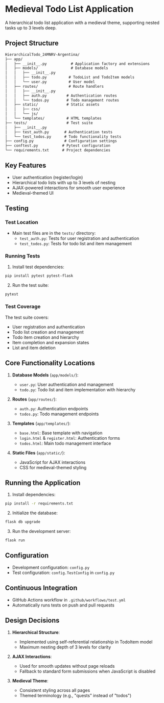 # Medieval Todo List Application

A hierarchical todo list application with a medieval theme, supporting nested tasks up to 3 levels deep.

## Project Structure

```txt
HierarchicalTodo_24MNRV-Argentina/
├── app/
│   ├── __init__.py           # Application factory and extensions
│   ├── models/               # Database models
│   │   ├── __init__.py
│   │   ├── todo.py          # TodoList and TodoItem models
│   │   └── user.py          # User model
│   ├── routes/              # Route handlers
│   │   ├── __init__.py
│   │   ├── auth.py         # Authentication routes
│   │   └── todos.py        # Todo management routes
│   ├── static/             # Static assets
│   │   ├── css/
│   │   └── js/
│   └── templates/          # HTML templates
├── tests/                  # Test suite
│   ├── __init__.py
│   ├── test_auth.py       # Authentication tests
│   └── test_todos.py      # Todo functionality tests
├── config.py              # Configuration settings
├── conftest.py           # Pytest configuration
└── requirements.txt      # Project dependencies
```

## Key Features

- User authentication (register/login)
- Hierarchical todo lists with up to 3 levels of nesting
- AJAX-powered interactions for smooth user experience
- Medieval-themed UI

## Testing

### Test Location

- Main test files are in the `tests/` directory:
  - `test_auth.py`: Tests for user registration and authentication
  - `test_todos.py`: Tests for todo list and item management

### Running Tests

1. Install test dependencies:

```bash
pip install pytest pytest-flask
```

2. Run the test suite:

```bash
pytest
```

### Test Coverage

The test suite covers:

- User registration and authentication
- Todo list creation and management
- Todo item creation and hierarchy
- Item completion and expansion states
- List and item deletion

## Core Functionality Locations

1. __Database Models__ (`app/models/`):
   - `user.py`: User authentication and management
   - `todo.py`: Todo list and item implementation with hierarchy

2. __Routes__ (`app/routes/`):
   - `auth.py`: Authentication endpoints
   - `todos.py`: Todo management endpoints

3. __Templates__ (`app/templates/`):
   - `base.html`: Base template with navigation
   - `login.html` & `register.html`: Authentication forms
   - `todos.html`: Main todo management interface

4. __Static Files__ (`app/static/`):
   - JavaScript for AJAX interactions
   - CSS for medieval-themed styling

## Running the Application

1. Install dependencies:

```bash
pip install -r requirements.txt
```

2. Initialize the database:

```bash
flask db upgrade
```

3. Run the development server:

```bash
flask run
```

## Configuration

- Development configuration: `config.py`
- Test configuration: `config.TestConfig` in `config.py`

## Continuous Integration

- GitHub Actions workflow in `.github/workflows/test.yml`
- Automatically runs tests on push and pull requests

## Design Decisions

1. __Hierarchical Structure__:
   - Implemented using self-referential relationship in TodoItem model
   - Maximum nesting depth of 3 levels for clarity

2. __AJAX Interactions__:
   - Used for smooth updates without page reloads
   - Fallback to standard form submissions when JavaScript is disabled

3. __Medieval Theme__:
   - Consistent styling across all pages
   - Themed terminology (e.g., "quests" instead of "todos")
